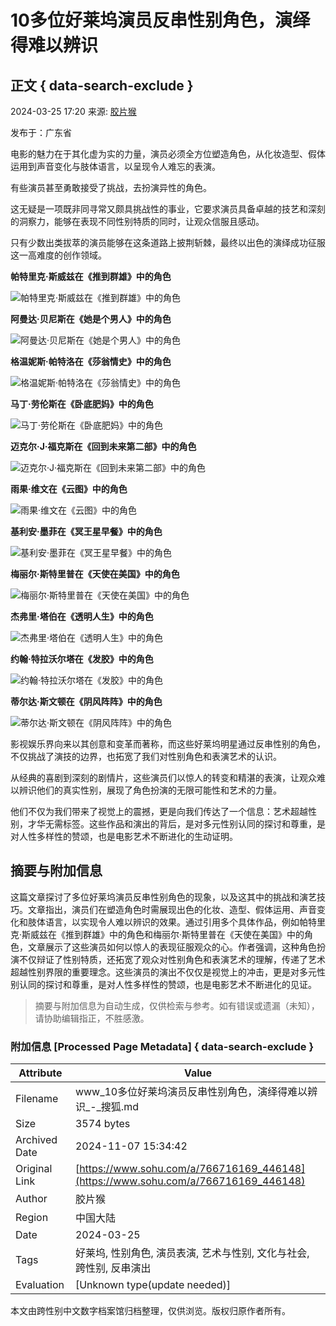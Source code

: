 # 10多位好莱坞演员反串性别角色，演绎得难以辨识

## 正文 { data-search-exclude }


2024-03-25 17:20 来源: [胶片猴](https://www.sohu.com/a/766716169_446148?spm=smpc.content-abroad.content.1.1730993609679LrtNEFj)

发布于：广东省

电影的魅力在于其化虚为实的力量，演员必须全方位塑造角色，从化妆造型、假体运用到声音变化与肢体语言，以呈现令人难忘的表演。

有些演员甚至勇敢接受了挑战，去扮演异性的角色。

这无疑是一项既非同寻常又颇具挑战性的事业，它要求演员具备卓越的技艺和深刻的洞察力，能够在表现不同性别特质的同时，让观众信服且感动。

只有少数出类拔萃的演员能够在这条道路上披荆斩棘，最终以出色的演绎成功征服这一高难度的创作领域。

**帕特里克·斯威兹在《推到群雄》中的角色**

![帕特里克·斯威兹在《推到群雄》中的角色](https://q3.itc.cn/images01/20240325/0f66dc74c944448d8c2819d569ceea82.jpeg)

**阿曼达·贝尼斯在《她是个男人》中的角色**

![阿曼达·贝尼斯在《她是个男人》中的角色](https://q4.itc.cn/images01/20240325/14ae3e9820494401a29a1f2beec793a8.jpeg)

**格温妮斯·帕特洛在《莎翁情史》中的角色**

![格温妮斯·帕特洛在《莎翁情史》中的角色](https://q5.itc.cn/images01/20240325/6df42cfdad5c424eac31542773c7928c.jpeg)

**马丁·劳伦斯在《卧底肥妈》中的角色**

![马丁·劳伦斯在《卧底肥妈》中的角色](https://q6.itc.cn/images01/20240325/34882a6d08d94954adc7f3206be485e3.jpeg)

**迈克尔·J·福克斯在《回到未来第二部》中的角色**

![迈克尔·J·福克斯在《回到未来第二部》中的角色](https://q3.itc.cn/images01/20240325/4ed6277b899f4b0caddf4435c9e12eb1.jpeg)

**雨果·维文在《云图》中的角色**

![雨果·维文在《云图》中的角色](https://q9.itc.cn/images01/20240325/04261f2836f04772934641e3da7db648.jpeg)

**基利安·墨菲在《冥王星早餐》中的角色**

![基利安·墨菲在《冥王星早餐》中的角色](https://q5.itc.cn/images01/20240325/42bbbdfc7f26439ead13bcf989a0ea89.jpeg)

**梅丽尔·斯特里普在《天使在美国》中的角色**

![梅丽尔·斯特里普在《天使在美国》中的角色](https://q2.itc.cn/images01/20240325/1f6c905b82774622a2a557ffa5c923f2.jpeg)

**杰弗里·塔伯在《透明人生》中的角色**

![杰弗里·塔伯在《透明人生》中的角色](https://q5.itc.cn/images01/20240325/72fbc7a54b0a4be6801252e35149206d.jpeg)

**约翰·特拉沃尔塔在《发胶》中的角色**

![约翰·特拉沃尔塔在《发胶》中的角色](https://q8.itc.cn/images01/20240325/30107f8bac1f43a0a0e9fb408038b316.jpeg)

**蒂尔达·斯文顿在《阴风阵阵》中的角色**

![蒂尔达·斯文顿在《阴风阵阵》中的角色](https://q8.itc.cn/images01/20240325/373ccdf4c89849a082f2a039d526425d.jpeg)

影视娱乐界向来以其创意和变革而著称，而这些好莱坞明星通过反串性别的角色，不仅挑战了演技的边界，也拓宽了我们对性别角色和表演艺术的认识。

从经典的喜剧到深刻的剧情片，这些演员们以惊人的转变和精湛的表演，让观众难以辨识他们的真实性别，展现了角色扮演的无限可能性和艺术的力量。

他们不仅为我们带来了视觉上的震撼，更是向我们传达了一个信息：艺术超越性别，才华无需标签。这些作品和演出的背后，是对多元性别认同的探讨和尊重，是对人性多样性的赞颂，也是电影艺术不断进化的生动证明。
<!-- tcd_original_link https://www.sohu.com/a/766716169_446148 -->
## 摘要与附加信息

<!-- tcd_abstract -->
这篇文章探讨了多位好莱坞演员反串性别角色的现象，以及这其中的挑战和演艺技巧。文章指出，演员们在塑造角色时需展现出色的化妆、造型、假体运用、声音变化和肢体语言，以实现令人难以辨识的效果。通过引用多个具体作品，例如帕特里克·斯威兹在《推到群雄》中的角色和梅丽尔·斯特里普在《天使在美国》中的角色，文章展示了这些演员如何以惊人的表现征服观众的心。作者强调，这种角色扮演不仅辩证了性别特质，还拓宽了观众对性别角色和表演艺术的理解，传递了艺术超越性别界限的重要理念。这些演员的演出不仅仅是视觉上的冲击，更是对多元性别认同的探讨和尊重，是对人性多样性的赞颂，也是电影艺术不断进化的见证。
<!-- tcd_abstract_end -->

> 摘要与附加信息为自动生成，仅供检索与参考。如有错误或遗漏（未知），请协助编辑指正，不胜感激。

### 附加信息 [Processed Page Metadata] { data-search-exclude }

| Attribute       | Value                                  |
|-----------------|----------------------------------------|
| Filename        | www_10多位好莱坞演员反串性别角色，演绎得难以辨识_-_搜狐.md                             |
| Size            | 3574 bytes                           |
| Archived Date   | 2024-11-07 15:34:42                             |
| Original Link   | [https://www.sohu.com/a/766716169_446148](https://www.sohu.com/a/766716169_446148)                       |
| Author          | 胶片猴                               |
| Region          | 中国大陆                               |
| Date            | 2024-03-25                                 |
| Tags            | 好莱坞, 性别角色, 演员表演, 艺术与性别, 文化与社会, 跨性别, 反串演出                                 |
| Evaluation            | [Unknown type(update needed)]                                 |
<!-- tcd_table_end -->

本文由跨性别中文数字档案馆归档整理，仅供浏览。版权归原作者所有。
